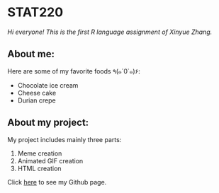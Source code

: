# STAT220   
*Hi everyone! This is the first R language assignment of Xinyue Zhang.*  
## About me:
Here are some of my favorite foods ٩(๑´0`๑)۶:  
* Chocolate ice cream
* Cheese cake
* Durian crepe
## About my project:
My project includes mainly three parts:
1. Meme creation
2. Animated GIF creation
3. HTML creation  
   
Click [here]() to see my Github page.
